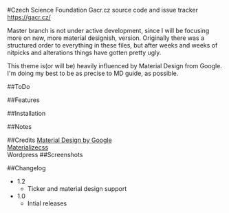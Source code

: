#Czech Science Foundation
Gacr.cz source code and issue tracker https://gacr.cz/

Master branch is not under active development, since I will be focusing more on new, more material designish, version.
Originally there was a structured order to everything in these files, but after weeks and weeks of nitpicks and alterations things have gotten pretty ugly.

This theme is(or will be) heavily influenced by Material Design from Google. I'm doing my best to be as precise to MD guide, as possible.


##ToDo

##Features

##Installation

##Notes

##Credits
[Material Design by Google](https://www.google.com/design/spec/material-design/introduction.html)  
[Materializecss](http://materializecss.com/)  
Wordpress
##Screenshots

##Changelog
- 1.2
  - Ticker and material design support
- 1.0
  - Intial releases